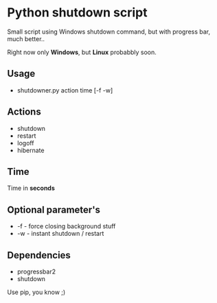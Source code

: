 # Python shutdown script
Small script using Windows shutdown command, but with progress bar, much better..

Right now only **Windows**, but **Linux** probabbly soon.
## Usage
 - shutdowner.py action time [-f -w]
 
## Actions
- shutdown
- restart
- logoff
- hibernate

## Time
Time in **seconds**

## Optional parameter's
- -f - force closing background stuff
- -w - instant shutdown / restart

## Dependencies
- progressbar2
- shutdown

Use pip, you know ;)
